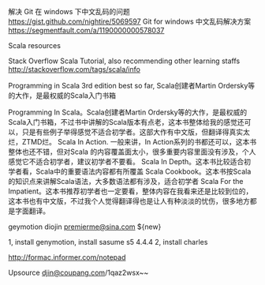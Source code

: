解决 Git 在 windows 下中文乱码的问题
https://gist.github.com/nightire/5069597
Git for windows 中文乱码解决方案
https://segmentfault.com/a/1190000000578037

Scala resources

Stack Overflow Scala Tutorial, also recommending other learning staffs
http://stackoverflow.com/tags/scala/info

Programming in Scala 3rd edition        best so far, Scala创建者Martin Ordersky等的大作，是最权威的Scala入门书箱

Programming In Scala。Scala创建者Martin Ordersky等的大作，是最权威的Scala入门书箱，不过书中讲解的Scala版本有点老，这本书整体给我的感觉还可以，只是有些例子举得感觉不适合初学者。这部大作有中文版，但翻译得真实太烂，ZTMD烂。
Scala In Action. 一般来讲，In Action系列的书都还可以，这本书整体也还不错，但对Scala 的内容覆盖面太小，很多重要内容里面没有涉及，个人感觉它不适合初学者，建议初学者不要看。
Scala In Depth。这本书比较适合初学者看，Scala中的重要语法内容都有所覆盖
Scala Cookbook。这本书按Scala的知识点来讲解Scala语法，大多数语法都有涉及，适合初学者
Scala For the Impatient。这本书推荐初学者也一定要看，整体内容在我看来还是比较到位的，这本书也有中文版，不过我个人觉得翻译得也是让人有种淡淡的忧伤，很多地方都是字面翻译。

geymotion      diojin premierme@sina.com                            ${new}

1, install genymotion, install sasume s5 4.4.4
					2, install charles

http://formac.informer.com/notepad

Upsource
djin@coupang.com/1qaz2wsx~~